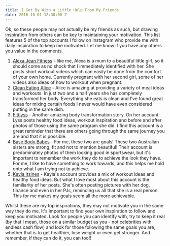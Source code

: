 ```yaml
---
title: I Get By With a Little Help From My Friends
date: 2016-10-01 18:30:00 Z
---
```


Ok, so these people may not actually be my friends as such, but drawing inspiration from others can be key to maintaining your motivation. This list features 5 of the top accounts I follow on Instagram who provide me with daily inspiration to keep me motivated. Let me know if you have any others you value in the comments.

1. [Alexa Jean Fitness](http://instagram.com/alexajeanfitness) - like me, Alexa is a mum to a beautiful little girl, so it should come as no shock that I immediately identified with her. She posts short workout videos which can easily be done from the comfort of your own home. Currently pregnant with her second girl, some of her videos also ideas of how to workout when pregnant.
2. [Clean Eating Alice](http://instagram.com/clean_eating_alice) - Alice is amazing at providing a variety of meal ideas and workouts. In just two and a half years she has completely transformed her body. Everything she eats is clean and I've found great ideas for mixing certain foods I never would have even considered putting in the same dish. 
3. [Fittlyss](http://instagram.com/fittlyss) - Another amazing body transformation story. On her account Lyss posts healthy food ideas, workout inspiration and before and after photos of those using the same program she did. I find this account is a great reminder that there are others going through the same journey you are and that it is possible. 
4. [Base Body Babes](http://instagram.com/basebodybabes) - For me, these two are goals! These two Australian sisters are strong, fit and not to mention beautiful! Their account is predominately photos of them looking good in sportswear, but it's important to remember the work they do to achieve the look they have. For me, I like to have something to work towards, and this helps me hold onto what I am trying not to achieve.
5. [Kayla Itsines](http://instagram.com/kayla_itsines) - Kayla's account provides a mix of workout ideas and healthy food ideas. But what I love most about this account is the familiarity of her posts. She's often posting pictures with her dog, finance and even in her PJs, reminding us all that she is a real person. This for me makes my goals seem all the more achievable. 

Whilst these are my top inspirations, they may not motivate you in the same way they do me. It's important to find your own inspiration to follow and keep you motivated. Look for people you can identify with, try to keep it real (by that I mean, those on a similar budget as you - not celebrities with endless cash flow) and look for those following the same goals you are, whether that is to get healthier, lose weight or even get stronger. And remember, if they can do it, you can too!!